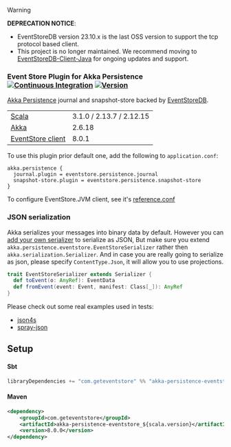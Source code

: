> [!WARNING]
> **DEPRECATION NOTICE**: 
> * EventStoreDB version 23.10.x is the last OSS version to support the tcp protocol based client.
> * This project is no longer maintained. 
> We recommend moving to [EventStoreDB-Client-Java](https://github.com/EventStore/EventStoreDB-Client-Java) for ongoing updates and support.

### Event Store Plugin for Akka Persistence [![Continuous Integration](https://github.com/EventStore/EventStore.Akka.Persistence/actions/workflows/ci.yml/badge.svg)](https://github.com/EventStore/EventStore.Akka.Persistence/actions/workflows/ci.yml) [![Version](https://img.shields.io/maven-central/v/com.geteventstore/akka-persistence-eventstore_2.13.svg?label=version)](http://search.maven.org/#search%7Cga%7C1%7Cg%3Acom.geteventstore%20AND%20akka-persistence-eventstore)

[Akka Persistence](https://doc.akka.io/docs/akka/current/persistence.html) journal and snapshot-store backed by [EventStoreDB](https://eventstore.com).

<table border="0">
  <tr>
    <td><a href="http://www.scala-lang.org">Scala</a> </td>
    <td>3.1.0 / 2.13.7 / 2.12.15</td>
  </tr>
  <tr>
    <td><a href="http://akka.io">Akka</a> </td>
    <td>2.6.18</td>
  </tr>
  <tr>
    <td><a href="https://github.com/EventStore/EventStore.JVM">EventStore client</a> </td>
    <td>8.0.1</td>
  </tr>
</table>

To use this plugin prior default one, add the following to `application.conf`:

```
akka.persistence {
  journal.plugin = eventstore.persistence.journal
  snapshot-store.plugin = eventstore.persistence.snapshot-store
}
```

To configure EventStore.JVM client, see it's [reference.conf](https://github.com/EventStore/EventStore.JVM/blob/master/src/main/resources/reference.conf)

### JSON serialization

Akka serializes your messages into binary data by default.
However you can [add your own serializer](https://doc.akka.io/docs/akka/current/serialization.html#Customization) to serialize as JSON,
But make sure you extend `akka.persistence.eventstore.EventStoreSerializer` rather then `akka.serialization.Serializer`. 
And in case you are really going to serialize as json, please specify `ContentType.Json`, it will allow you to use projections.
 
```scala
trait EventStoreSerializer extends Serializer {
  def toEvent(o: AnyRef): EventData
  def fromEvent(event: Event, manifest: Class[_]): AnyRef
}
```
 
Please check out some real examples used in tests:
* [json4s](https://github.com/EventStore/EventStore.Akka.Persistence/blob/master/src/it/scala/akka/persistence/eventstore/Json4sSerializer.scala)
* [spray-json](https://github.com/EventStore/EventStore.Akka.Persistence/blob/master/src/it/scala/akka/persistence/eventstore/SprayJsonSerializer.scala)


## Setup

#### Sbt
```scala
libraryDependencies += "com.geteventstore" %% "akka-persistence-eventstore" % "8.0.1"
```

#### Maven
```xml
<dependency>
    <groupId>com.geteventstore</groupId>
    <artifactId>akka-persistence-eventstore_${scala.version}</artifactId>
    <version>8.0.0</version>
</dependency>
```
